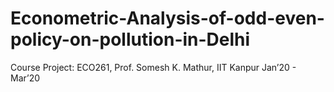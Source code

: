 # Econometric-Analysis-of-odd-even-policy-on-pollution-in-Delhi
Course Project: ECO261, Prof. Somesh K. Mathur, IIT Kanpur Jan’20 - Mar’20
